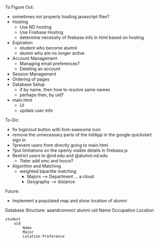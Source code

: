 To Figure Out:
 - sometimes not properly loading javascript files?
 - Hosting
    - Use ND hosting
    - Use Firebase Hosting
    - determine necessity of firebase info in html based on hosting
 - Expiration
    - student who become alumni
    - alumni who are no longer active
 - Account Management
    - Managing email preferences?
    - Deleting an account
 - Session Management
 - Ordering of pages
 - Database Setup
    - if by name, then how to resolve same names
    - perhaps then, by uid?
 - main.html
    - UI
    - update user info

To-Do:
 - fix login/out button with font-awesome icon
 - remove the unnecessary parts of the initApp in the google quickstart sign in
 - ?prevent users from directly going to main.html
 - ?put limitations on the openly visible details in firebase.js
 - Restrict users to @nd.edu and @alumni.nd.edu
    - ?later add smc and hocro?
 - Algorithm and Matching
    - weighted bipartite matching
        - Majors --> Department ... a cloud
        - Geography --> distance


Future:
 - Implement a populated map and show location of alumni


Database Structure:
aaandconnect
    alumni
        uid
            Name
            Occupation
            Location

    student
        uid
            Name
            Major
            Location Preference
